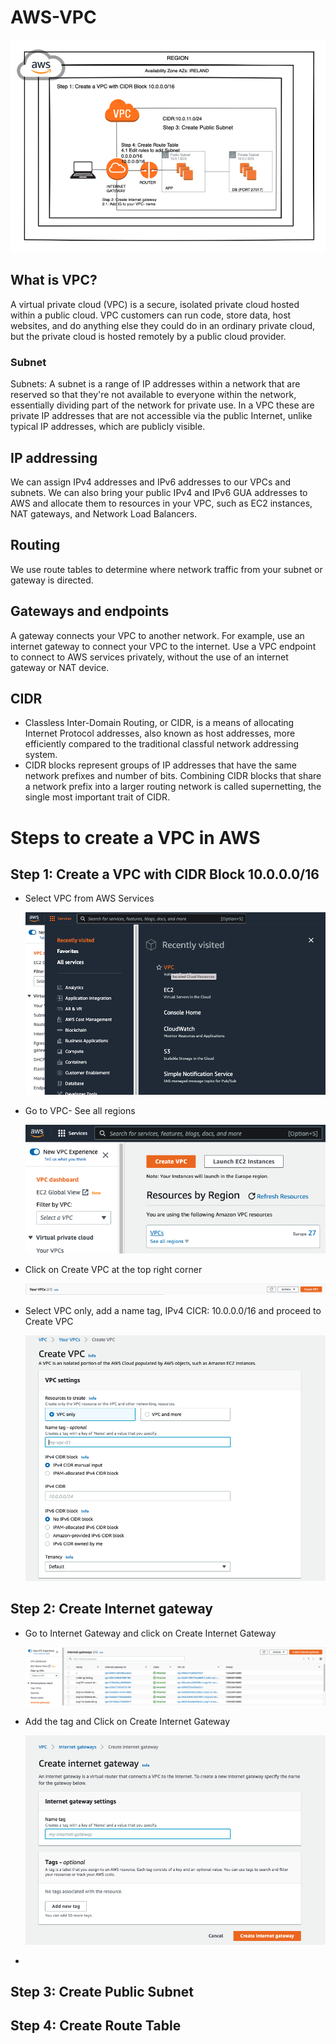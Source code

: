 # AWS-VPC

![Screenshot](Screenshot%202022-08-31%20at%2017.52.24.png)

## What is VPC?

A virtual private cloud (VPC) is a secure, isolated private cloud hosted within a public cloud. VPC customers can run code, store data, host websites, and do anything else they could do in an ordinary private cloud, but the private cloud is hosted remotely by a public cloud provider.

### Subnet

Subnets: A subnet is a range of IP addresses within a network that are reserved so that they're not available to everyone within the network, essentially dividing part of the network for private use. In a VPC these are private IP addresses that are not accessible via the public Internet, unlike typical IP addresses, which are publicly visible.

## IP addressing

We can assign IPv4 addresses and IPv6 addresses to our VPCs and subnets. We can also bring your public IPv4 and IPv6 GUA addresses to AWS and allocate them to resources in your VPC, such as EC2 instances, NAT gateways, and Network Load Balancers.

## Routing

We use route tables to determine where network traffic from your subnet or gateway is directed.

## Gateways and endpoints

A gateway connects your VPC to another network. For example, use an internet gateway to connect your VPC to the internet. Use a VPC endpoint to connect to AWS services privately, without the use of an internet gateway or NAT device.

## CIDR

- Classless Inter-Domain Routing, or CIDR, is a means of allocating Internet Protocol addresses, also known as host addresses, more efficiently compared to the traditional classful network addressing system.
- CIDR blocks represent groups of IP addresses that have the same network prefixes and number of bits. Combining CIDR blocks that share a network prefix into a larger routing network is called supernetting, the single most important trait of CIDR.

# Steps to create a VPC in AWS

## Step 1: Create a VPC with CIDR Block 10.0.0.0/16

- Select VPC from AWS Services

  ![Screenshot](Screenshot%202022-08-31%20at%2018.00.26.png)

- Go to VPC- See all regions

  ![Screenshot](Screenshot%202022-08-31%20at%2018.02.51.png)

- Click on Create VPC at the top right corner

  ![Screenshot](Screenshot%202022-08-31%20at%2018.04.42.png)

- Select VPC only, add a name tag, IPv4 CICR: 10.0.0.0/16 and proceed to Create VPC

  ![Screenshot](Screenshot%202022-09-01%20at%2009.38.01.png)

## Step 2: Create Internet gateway

- Go to Internet Gateway and click on Create Internet Gateway

  ![Screenshot](Screenshot%202022-09-01%20at%2009.30.22.png)

- Add the tag and Click on Create Internet Gateway

  ![Screenshot](Screenshot%202022-09-01%20at%2009.32.00.png)

-

## Step 3: Create Public Subnet

## Step 4: Create Route Table
